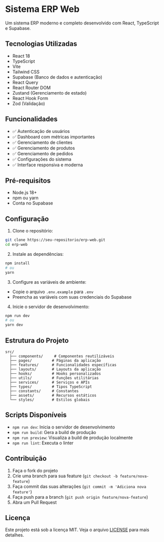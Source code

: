 # Sistema ERP Web

Um sistema ERP moderno e completo desenvolvido com React, TypeScript e Supabase.

## Tecnologias Utilizadas

- React 18
- TypeScript
- Vite
- Tailwind CSS
- Supabase (Banco de dados e autenticação)
- React Query
- React Router DOM
- Zustand (Gerenciamento de estado)
- React Hook Form
- Zod (Validação)

## Funcionalidades

- ✅ Autenticação de usuários
- ✅ Dashboard com métricas importantes
- ✅ Gerenciamento de clientes
- ✅ Gerenciamento de produtos
- ✅ Gerenciamento de pedidos
- ✅ Configurações do sistema
- ✅ Interface responsiva e moderna

## Pré-requisitos

- Node.js 18+
- npm ou yarn
- Conta no Supabase

## Configuração

1. Clone o repositório:

```bash
git clone https://seu-repositorio/erp-web.git
cd erp-web
```

2. Instale as dependências:

```bash
npm install
# ou
yarn
```

3. Configure as variáveis de ambiente:

- Copie o arquivo `.env.example` para `.env`
- Preencha as variáveis com suas credenciais do Supabase

4. Inicie o servidor de desenvolvimento:

```bash
npm run dev
# ou
yarn dev
```

## Estrutura do Projeto

```
src/
  ├── components/     # Componentes reutilizáveis
  ├── pages/         # Páginas da aplicação
  ├── features/      # Funcionalidades específicas
  ├── layouts/       # Layouts da aplicação
  ├── hooks/         # Hooks personalizados
  ├── utils/         # Funções utilitárias
  ├── services/      # Serviços e APIs
  ├── types/         # Tipos TypeScript
  ├── constants/     # Constantes
  ├── assets/        # Recursos estáticos
  └── styles/        # Estilos globais
```

## Scripts Disponíveis

- `npm run dev`: Inicia o servidor de desenvolvimento
- `npm run build`: Gera a build de produção
- `npm run preview`: Visualiza a build de produção localmente
- `npm run lint`: Executa o linter

## Contribuição

1. Faça o fork do projeto
2. Crie uma branch para sua feature (`git checkout -b feature/nova-feature`)
3. Faça commit das suas alterações (`git commit -m 'Adiciona nova feature'`)
4. Faça push para a branch (`git push origin feature/nova-feature`)
5. Abra um Pull Request

## Licença

Este projeto está sob a licença MIT. Veja o arquivo [LICENSE](LICENSE) para mais detalhes.
